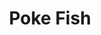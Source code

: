 ---
layout: place
title: "Poke Fish"
permalink: /michigan/shelby-charter-township/poke-fish.html
stateAbbr: MI
stateName: Michigan
cityName: Shelby Charter Township
seo:
  name: "Poke Fish"
  type: Restaurant
  links: null
description: "Looking for sushi in Shelby Charter Township, Michigan? Check out Poke Fish for a delightful Japanese dining experience. Enjoy a variety of sushi and other d..."
place_id: ChIJC7taD-LfJIgR3UddtAa3LS4
photos:
  - name: >-
      places/ChIJC7taD-LfJIgR3UddtAa3LS4/photos/AeeoHcJ8E_EemktcFCXMn2fURArEuJ6W3GT52tUNOdh-OIjUkrOlgFw6UqbBI-NySSYeNyvhioDyuX4mub20R1Q9ywzImr_zynWTJzch2wi5xvEiD6cdUtBE8Xr-avA064nWY_VTtX2Yz3pqCLp_Wfj6KsUSQfeZq6EGtxgwHugjEaocYHazRMc-urcCyOf-VeF0IeJK9DNLXUfvPvaa6tNWNz-NaeYC0fpVhBhzjeykriUK9g-eDbcH_AHKp3snkC6EKT1KjG3PnaQIFLyAZTekxU31jlZW9lJKE72jyGOcO4Cx32Je3JKEzhRDzw_KOqsL1CaPo05qq6CAb9lEN9orDkB05KoTono4HPIXxv5sknHcxkTr5U_op42ltmL-GGt-oKC8H37fWzMO5t1fRnaPv7fgYUgsce4UZuitdfYW0iBKQA
    widthPx: 3600
    heightPx: 4800
    authorAttributions:
      - displayName: Nii Anikin
        uri: https://maps.google.com/maps/contrib/110247191337909545926
        photoUri: >-
          https://lh3.googleusercontent.com/a-/ALV-UjXcSEnhfUZStR1fK5nMe0XcXl3VL3fOecAbuLcgfYFEcrPJSbssEw=s100-p-k-no-mo
    flagContentUri: >-
      https://www.google.com/local/imagery/report/?cb_client=maps_api_places.places_api&image_key=!1e10!2sCIHM0ogKEICAgIDy-5eiGA&hl=en-US
    googleMapsUri: >-
      https://www.google.com/maps/place//data=!3m4!1e2!3m2!1sCIHM0ogKEICAgIDy-5eiGA!2e10!4m2!3m1!1s0x8824dfe20f5abb0b:0x2e2db706b45d47dd
  - name: >-
      places/ChIJC7taD-LfJIgR3UddtAa3LS4/photos/AeeoHcLI7GbX0ZT3c6NIA0u8gv7xtzw1HhH6Nvll8eaLVV1JdF-wcno_LqXAANGljFhzHkOfdq-o95RnZYs_wYhG1Z9YNTgdHK9sQEqfNUoF3Rvtimm0ZTs1ya6ZEsWzIg_rhChdTupCc24MSDenh7ywXMtfWKK8ppwBy14gqCgu6JHkve-0ouTZazRB3aRp0NOfFHul3IeBPWY8V12pWuLdVZzmCzwjjJ4Y55phWrmHRVuyS-qp98VXm0u2a9vVI1Lh2L_Xs0RCDzPi2B_f5tmEvXPrRzmYv4vBbUDpIBVuuDAi2w
    widthPx: 1764
    heightPx: 1080
    authorAttributions:
      - displayName: Poke Fish
        uri: https://maps.google.com/maps/contrib/105227772552367440182
        photoUri: >-
          https://lh3.googleusercontent.com/a-/ALV-UjXabyP43VUtnDd5GUnpERBghdgGiwfbq8DQOdx4qJ9iZp4KDDI=s100-p-k-no-mo
    flagContentUri: >-
      https://www.google.com/local/imagery/report/?cb_client=maps_api_places.places_api&image_key=!1e10!2sAF1QipMp9Wbih6qBfPCoBvMFopSn9oQ5zsvr4njfOf3q&hl=en-US
    googleMapsUri: >-
      https://www.google.com/maps/place//data=!3m4!1e2!3m2!1sAF1QipMp9Wbih6qBfPCoBvMFopSn9oQ5zsvr4njfOf3q!2e10!4m2!3m1!1s0x8824dfe20f5abb0b:0x2e2db706b45d47dd
  - name: >-
      places/ChIJC7taD-LfJIgR3UddtAa3LS4/photos/AeeoHcLExyw-QVLrlqT1dJuj2wq_1f0N_nRhU104aQLwPuLRgxpv2tP17OAE05wxf3Qj-lLAJUTjNN0-DvWG3NGgE8wFSd0HK46BozaKtNBWiNQq8pgaQlpHDniUYAc3ieryO_bAOiuHekvHzaVrS--14E54KN_67N7wSSeRlmcG7Nwc_ZjSGQGFhEecGkSvb5Id67UeGN_Unc5x3bQjrCWsbIFS-crXTyPFM1cObOUQE0f3v7IxtCYDNuNJQjXYwUGliUc8qPuKs253pVDfYTKbDvL58EVQOk29UfqK2kNePizIQfWJlRmaofruud1_fVu-X1tymMeu0G8YIgwtrum-4zuUnDlE1PNUtLURr4A6Ce2d_2wiSfYRVXWCTNuSG6Uo6yY9V1yX4PST83Y8wplnaT4GdCbtANO5eVV3xACyJSPeKjM5
    widthPx: 3024
    heightPx: 3780
    authorAttributions:
      - displayName: Monisha M
        uri: https://maps.google.com/maps/contrib/115087673607012148486
        photoUri: >-
          https://lh3.googleusercontent.com/a-/ALV-UjVvFAN4JeyRB2ryRQGKyHQzXXY2_KOA7Zpd7pjrSLlcpfBdSJxjyA=s100-p-k-no-mo
    flagContentUri: >-
      https://www.google.com/local/imagery/report/?cb_client=maps_api_places.places_api&image_key=!1e10!2sCIHM0ogKEICAgICu9YCr8AE&hl=en-US
    googleMapsUri: >-
      https://www.google.com/maps/place//data=!3m4!1e2!3m2!1sCIHM0ogKEICAgICu9YCr8AE!2e10!4m2!3m1!1s0x8824dfe20f5abb0b:0x2e2db706b45d47dd
  - name: >-
      places/ChIJC7taD-LfJIgR3UddtAa3LS4/photos/AeeoHcJZH8yP3GLkEctwHV_9gQX5vxvoIuCDCOWMRUMn2GFAh4PsxfvE-GzQf9XvTPBCnksrpH16b0AIOLr5o_Qu6avLXeQmZKaL3qQC1Zr5fivMBP85XeUXuCs9zfUSbZ01GCUhAn7EMf3nBdchw3XCxgzh12vi_X3PaD8TMK50vVCxqYfonllV62hIe3hXox4mSBsR_--G5siNJtfHcpAq1qiWuuefJLTtqCcxHkmRQ-6_rLeL8wb7vvBm28xDiYuvZMSvQFSg_vGTNf6Rm8mWuWJZe58Sw9CYNq-yrAoEckkXp--iFarDHYBlGI2c91OWEkTlkb5ZXgk9QT6SuFGLHeTStlUR1epGcjtMONZYxrNBsgO1LDlrrsKus3bEFejEzzFQbv3jmLotKncS7sprfK9ZdOFjj4VGM5pouS0uVzkQyb0o
    widthPx: 2268
    heightPx: 2551
    authorAttributions:
      - displayName: Lisa West
        uri: https://maps.google.com/maps/contrib/114983751857398294931
        photoUri: >-
          https://lh3.googleusercontent.com/a-/ALV-UjWvs7aGbTbVqzOHKgqlk2aNBLUWEwyhuV3CXbeiwC1E97V_So4=s100-p-k-no-mo
    flagContentUri: >-
      https://www.google.com/local/imagery/report/?cb_client=maps_api_places.places_api&image_key=!1e10!2sCIHM0ogKEICAgIDDsarXigE&hl=en-US
    googleMapsUri: >-
      https://www.google.com/maps/place//data=!3m4!1e2!3m2!1sCIHM0ogKEICAgIDDsarXigE!2e10!4m2!3m1!1s0x8824dfe20f5abb0b:0x2e2db706b45d47dd
  - name: >-
      places/ChIJC7taD-LfJIgR3UddtAa3LS4/photos/AeeoHcIAN44rmi3pvkDnW1RW1_HY4j14uta1e8T9vQC_xxwL1vEgO_Ck3egE2PkPAEM9s1b2JpSRLnURaiISQFIquKE4w1m5OSZFYkugMcPCeMEjcAh2HF3czLzy2ckcr2EOy00IjTob30JvmySkGTWWWYtuBDa3W7LzJD5cM2j0AVtI2J8R23nmubwaM6BvBPpcX1fCDZeob4u8w2iRaE1UoPWTNBqefq-I9kBN8CMSWu0AjAqMYMoZUDDV5l5KRDd0kTFX3s1l6e1uk5U-JCdpLtzrZ9wtzyK3mLhkrU5BKs2DJyXw1ueItTgJGUUo8IeyN7Jgir6w_GsCWLrSyPljjgIoeXGZQ2xeTPyawrcZSDtYCX3KoPqEgML9fFBmORk6EdqGfYo84yD18poWDI1visih0KG7iy5j-KTR3RB12okcWQ
    widthPx: 3024
    heightPx: 3024
    authorAttributions:
      - displayName: Jasmine Shepard
        uri: https://maps.google.com/maps/contrib/117184076537479320832
        photoUri: >-
          https://lh3.googleusercontent.com/a/ACg8ocJNZ_wy6DN5ETRVhkWqhXXSoCPYy5Noj6uVs8WVMh6MR3NaAA=s100-p-k-no-mo
    flagContentUri: >-
      https://www.google.com/local/imagery/report/?cb_client=maps_api_places.places_api&image_key=!1e10!2sCIHM0ogKEICAgIDVvMC2QQ&hl=en-US
    googleMapsUri: >-
      https://www.google.com/maps/place//data=!3m4!1e2!3m2!1sCIHM0ogKEICAgIDVvMC2QQ!2e10!4m2!3m1!1s0x8824dfe20f5abb0b:0x2e2db706b45d47dd
  - name: >-
      places/ChIJC7taD-LfJIgR3UddtAa3LS4/photos/AeeoHcJgFGfIG-S0FmH_NOdCx3tHl-aa8afAA5vGKlFPjWTJ2RvhAQe45lkLBiY0pSYP3mypCClGbLzNtXmQhb-EgzJ8L9kTK6H-jOrDtfP0YO1Y7NAlg7DJFPeVqVwhYJ0xhm5p-AHe_YewXiGNA332S3ch-ZuENqxoMcobeHZaIv1FX_SkygAuAV113N2IMM3rlnLujIBhqC7ZkqPUD2UXgk7z7w8rKrlwYMo9_mRUyB3CC7hmWSfoyr1v9pJiZUe7vY7Y5tkPffqXlZvUKchRebGx7mieWyAPJaFcRmfOzAtfcL5W4Ms1iIL5o8broz3rdEzw9D26CxJyDr9HAw3ut6N7J-1HSeKdhowZwHUbGl45m0Kyo47tk286CklSr9afX5X6PBOJF3w1yJjdhqtQH4KUZDTmb8TElbNZnJjrZlL4jA
    widthPx: 4032
    heightPx: 2268
    authorAttributions:
      - displayName: Christopher Lutsic
        uri: https://maps.google.com/maps/contrib/105965934291662018372
        photoUri: >-
          https://lh3.googleusercontent.com/a-/ALV-UjX93AsrXwfacRQEfaatzt9cMNigacD4ZGkJmaP25AWs0OIpXBCW=s100-p-k-no-mo
    flagContentUri: >-
      https://www.google.com/local/imagery/report/?cb_client=maps_api_places.places_api&image_key=!1e10!2sCIHM0ogKEICAgICKgerAWA&hl=en-US
    googleMapsUri: >-
      https://www.google.com/maps/place//data=!3m4!1e2!3m2!1sCIHM0ogKEICAgICKgerAWA!2e10!4m2!3m1!1s0x8824dfe20f5abb0b:0x2e2db706b45d47dd
  - name: >-
      places/ChIJC7taD-LfJIgR3UddtAa3LS4/photos/AeeoHcJq-fJcaSi2mTQNF7eTLeLPB1YUC0sjIzvrG3hVsQTMJWlrBJ2rYrDLWKT_uEdFID4PpuGiV3Jk3dB-gysHRiLHjYz6-fvqt-Wc8O3pwbWsZfXxeafEVr5j1rcYG_bMil9Pq1boeNQCPCOda_--9lTbjyxvpOFW0flDL6dpIjUn3zzoNhPFnVF2VpwKrSZ6cX48rZAzxWIVgVpRBigu8zXt-pH_xJqQVUOIhK-Dfphuxe_Ljs_pDjH0-qGDXTIBxiqFj5CJilGzaI2C70wlQ-flMfOhvrqk7kjr0ilxsRWgvNZdrvewUSo4RnsmrIt4LZQ5jOplB8_QgFHPtJsYORyr22f9kfZCQ0z6jnUDSvVrQHpk8-agonDvYqad6zTpjB0NeXE5yb8iVsmCGOeVl3unB_Ul0lhW29_kz08LOYtSgTDM
    widthPx: 3024
    heightPx: 4032
    authorAttributions:
      - displayName: Dmitriy S
        uri: https://maps.google.com/maps/contrib/108201081987602545275
        photoUri: >-
          https://lh3.googleusercontent.com/a-/ALV-UjUfCLrHqWUd0Qyh8VvDEMr7LTx7ShDb1A7H5wIB3mwiJAtrG2PzYA=s100-p-k-no-mo
    flagContentUri: >-
      https://www.google.com/local/imagery/report/?cb_client=maps_api_places.places_api&image_key=!1e10!2sCIHM0ogKEICAgMCA1d_P8AE&hl=en-US
    googleMapsUri: >-
      https://www.google.com/maps/place//data=!3m4!1e2!3m2!1sCIHM0ogKEICAgMCA1d_P8AE!2e10!4m2!3m1!1s0x8824dfe20f5abb0b:0x2e2db706b45d47dd
  - name: >-
      places/ChIJC7taD-LfJIgR3UddtAa3LS4/photos/AeeoHcLOQLmolSyHrS0jo0ABU64ooE6yPPlvf5rIhP4W_rBTX9ryDVXHSL1sbZrIvVCwQac5xFAa_LPZH8bVnEJ6NG6B6Q1htERH3W6_B71BR5QLhxQmWpnKMsZlDjZelHKuoeyyshtSR2iTCtvrb-BcTWjls8rkCXNUZ4d6aoVZ-9CoaFoq6LXQIbMxb41iUiLqMkcLA9RbiZOoCjOUzDpZ9ndM3oYSQR2TpEfIl2NfaalIntXAYAgNYbbaW3vN1SnoiGoKQlcQqAV3fXGdXxvRp0pUh88Jd4U_Q6U_S31rGVtAco12Os_j2YYr09e36I7JUPI1CryOYzZZD4x7tBuXtfhaAvdnBGINT5vzl8xLWHv0VlZjTvmJxoVE1Fjsa0ZUnktHtCswBKOqc3oQ4hYsJjJPLGgOuD-gZs2ACZrAI35B5UE
    widthPx: 4032
    heightPx: 2268
    authorAttributions:
      - displayName: Lisa West
        uri: https://maps.google.com/maps/contrib/114983751857398294931
        photoUri: >-
          https://lh3.googleusercontent.com/a-/ALV-UjWvs7aGbTbVqzOHKgqlk2aNBLUWEwyhuV3CXbeiwC1E97V_So4=s100-p-k-no-mo
    flagContentUri: >-
      https://www.google.com/local/imagery/report/?cb_client=maps_api_places.places_api&image_key=!1e10!2sCIHM0ogKEICAgIDDsarXsgE&hl=en-US
    googleMapsUri: >-
      https://www.google.com/maps/place//data=!3m4!1e2!3m2!1sCIHM0ogKEICAgIDDsarXsgE!2e10!4m2!3m1!1s0x8824dfe20f5abb0b:0x2e2db706b45d47dd
  - name: >-
      places/ChIJC7taD-LfJIgR3UddtAa3LS4/photos/AeeoHcJ7KKjD6epIIFFpt6PLAoix7O4s2Ms880zvuKGnMpmVoBbVB5amFxOnrqgGAJwcyJS77k6jzkqiNg1MFKZiM2GKa9h3-pKHq5mhigNKC3P2B6GbBxBOrOLjrrKD1WXBLbnj9Y2AuTK4bIMTTNtq3ecHUkp9HXZ-UT6TRcrryGgpx1mUqhO4gL8XoB1sCx3mcS1MPo6MrFnftmd8BvN93mAh-l7Rw9YOoSeg4Y5-KY_N-vqfLZejKV_z3E4Xst8QTdZD8sOmal8uyK4VlSf-l-yLzYhoIkh8xd2VMZ2BQO4efpHV6ryOq9EwRYOGLFUl8U17b-KXoJniDoBvC-v4eN1kC72sbsiuWSRTliCCbMBHLLE85rS0s1eMSgW4AC7yTgHRmvoO-_ll5GYOShmowsLDanmuBJ6eNBbrLMDPt4S4r-U8
    widthPx: 2858
    heightPx: 1960
    authorAttributions:
      - displayName: Brad Pyne
        uri: https://maps.google.com/maps/contrib/109609012688650672595
        photoUri: >-
          https://lh3.googleusercontent.com/a-/ALV-UjVRrf7yTzMXjni1S6-JA0tveBb_MEB44mVeETyNMsrZD0X05YL3=s100-p-k-no-mo
    flagContentUri: >-
      https://www.google.com/local/imagery/report/?cb_client=maps_api_places.places_api&image_key=!1e10!2sCIHM0ogKEICAgIC0x7jK-AE&hl=en-US
    googleMapsUri: >-
      https://www.google.com/maps/place//data=!3m4!1e2!3m2!1sCIHM0ogKEICAgIC0x7jK-AE!2e10!4m2!3m1!1s0x8824dfe20f5abb0b:0x2e2db706b45d47dd
  - name: >-
      places/ChIJC7taD-LfJIgR3UddtAa3LS4/photos/AeeoHcJAI-OKMZadjbYw_gIi1LrcNbPh_JWCmX-zn8B0dlXEWEYumHl9fx4HBwXzJgSqO69vKbzr0a3S1tEV5XcLsZla23uismK64ZC3f0tLKAN_SQ8T5AurvIXvsCY2cKeVi8tzC-XVnBG0tvA-PdTCB9aOsG6n6G2Q0ifZ1adJBjnceTAujlKRXtqjd4xA7PP9_1UW96AMDclrHoIw-0rK5SAzxz3SqPnpaLVI0EpuLZocrrpWVsDfUFP7QlBoUeZTkeh-55j18Jq3FbasZVztQ2CoG9nLIIjoJButS04ENBxA-huoidYADWsuK8iJLJ5ib9t4z8OTdGpfd_pfQZS17ZSIkXbRNDM-4wAJSmrmV7HoyrXiWvEo64LSOsSWkZuBeIyp6SxVGmDmiCKeHhuGdpOT2pyZMEsuYPz6moJtG0Gp0g5U
    widthPx: 4032
    heightPx: 3024
    authorAttributions:
      - displayName: saad murad
        uri: https://maps.google.com/maps/contrib/103659121317260390825
        photoUri: >-
          https://lh3.googleusercontent.com/a/ACg8ocJ-_jGf_hIYp6jQgvJ0zABEb9u3jHLU7ji8e79lbB9SHWybXQ=s100-p-k-no-mo
    flagContentUri: >-
      https://www.google.com/local/imagery/report/?cb_client=maps_api_places.places_api&image_key=!1e10!2sCIHM0ogKEICAgICb9_Cp-AE&hl=en-US
    googleMapsUri: >-
      https://www.google.com/maps/place//data=!3m4!1e2!3m2!1sCIHM0ogKEICAgICb9_Cp-AE!2e10!4m2!3m1!1s0x8824dfe20f5abb0b:0x2e2db706b45d47dd
address: 13963 Hall Rd, Shelby Charter Township, MI 48315, USA
street: 13963 Hall Rd
city: Shelby Charter Township
state: MI
zip: '48315'
country: USA
neighborhood: null
latitude: '42.629160'
longitude: '-82.991334'
accessibility_options:
  wheelchairAccessibleParking: true
  wheelchairAccessibleEntrance: true
  wheelchairAccessibleRestroom: true
  wheelchairAccessibleSeating: true
business_status: OPERATIONAL
name: Poke Fish
google_maps_links:
  directionsUri: >-
    https://www.google.com/maps/dir//''/data=!4m7!4m6!1m1!4e2!1m2!1m1!1s0x8824dfe20f5abb0b:0x2e2db706b45d47dd!3e0
  placeUri: https://maps.google.com/?cid=3327516939120363485
  writeAReviewUri: >-
    https://www.google.com/maps/place//data=!4m3!3m2!1s0x8824dfe20f5abb0b:0x2e2db706b45d47dd!12e1
  reviewsUri: >-
    https://www.google.com/maps/place//data=!4m4!3m3!1s0x8824dfe20f5abb0b:0x2e2db706b45d47dd!9m1!1b1
  photosUri: >-
    https://www.google.com/maps/place//data=!4m3!3m2!1s0x8824dfe20f5abb0b:0x2e2db706b45d47dd!10e5
primary_type: American Restaurant
opening_hours:
  regular: null
  current: null
secondary_opening_hours:
  regular:
    weekdayDescriptions: null
    type: null
  current:
    weekdayDescriptions: null
    type: null
phone: null
price_level: null
price_range: null
rating: null
rating_count: 0
website: null
reviews: null
parking_options: null
payment_options: null
allow_dogs: null
curbside_pickup: null
delivery: null
dine_in: null
good_for_children: null
good_for_groups: null
good_for_sports: null
live_music: null
menu_for_children: null
outdoor_seating: null
reservable: null
restroom: null
serves_beer: null
serves_breakfast: null
serves_brunch: null
serves_cocktails: null
serves_coffee: null
serves_dinner: null
serves_dessert: null
serves_lunch: null
serves_vegetarian_food: null
serves_wine: null
takeout: null
summary: null

---